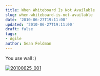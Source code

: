 ```yaml
---
title: When Whiteboard Is Not Available
slug: when-whiteboard-is-not-available
date: '2010-06-27T19:11:00'
updated: '2010-06-27T19:11:00'
draft: false
tags:
- Agile
author: Sean Feldman
---
```



You use wall :)

[![20100625_001](https://aspblogs.blob.core.windows.net/media/sfeldman/Media/20100625_001_thumb_5691C935.jpg "20100625_001")](https://aspblogs.blob.core.windows.net/media/sfeldman/Media/20100625_001_45F9CE47.jpg)


